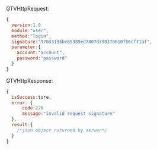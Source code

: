 

GTVHttpRequest:
``` javascript
{
  version:1.0
  module:"user",
  method:"login",
  signature:"970d3198be85389ed7807d790370610f56cf71af",
  parameter:{
    account:"account",
    password:"password"
  }
}
```

GTVHttpResponse:
```javascript
{
  isSuccess:ture,
  error: {
      code:225
      message:"invalid request signature"
  },
  result:{
    /*json object returned by server*/
  }
}
```
